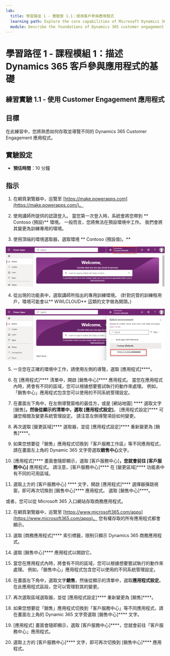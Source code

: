 ```yaml
---
lab:
  title: 學習路徑 1 - 實驗室 1.1：使用客戶參與應用程式
  learning path: Explore the core capabilities of Microsoft Dynamics 365 customer engagement apps
  module: Describe the foundations of Dynamics 365 customer engagement apps
---
```


學習路徑 1 - 課程模組 1：描述 Dynamics 365 客戶參與應用程式的基礎
========================

## 練習實驗 1.1 - 使用 Customer Engagement 應用程式 

## 目標

在此練習中，您將熟悉如何存取並導覽不同的 Dynamics 365 Customer Engagement 應用程式。 

## 實驗設定

  - **預估時間**：10 分鐘

## 指示

1. 在網頁瀏覽器中，巡覽至 [https://make.powerapps.com](https://make.powerapps.com/)。 

2. 使用講師所提供的認證登入。 當您第一次登入時，系統會將您帶到 ** Contoso (預設)** 環境。 一般而言，您將無法在預設環境中工作。 我們會將其變更為訓練專用的環境。 

3.  使用頂端的環境選取器，選取環境 ** Contoso (預設值)。** 

![選取環境](media/lab-11-work-with-customer-engagement-apps-01.png)

4. 從出現的功能表中，選取講師所指出的專用訓練環境。 (針對託管的訓練租用戶，環境可能會以** WWLCLOUD** 這類的文字做為開頭。)

![驗證環境](media/lab-11-work-with-customer-engagement-apps-02.png)

5. 一旦您在正確的環境中工作，請使用左側的導覽，選取 [應用程式]****。 

6. 在 [應用程式]**** 清單中，開啟 [銷售中心]**** 應用程式。 當您在應用程式內時，將會有不同的區域，您可以根據想要嘗試執行的動作來處理。 例如，「銷售中心」應用程式包含您可以使用的不同系統管理設定。

7. 在畫面左下角中，在左側導覽窗格的最佳方，或是 [網站地圖] **** 選取文字 [銷售]****，然後從顯示的清單中，選取 [應用程式設定]****。 [應用程式設定]**** 可讓您檢閱及變更系統管理設定。 請注意左側導覽項目如何變更。

8. 再次選取 [變更區域]**** 選取器，並從 [應用程式設定]**** 重新變更為 [銷售]****。

9. 如果您想要從「銷售」應用程式切換到「客戶服務工作區」等不同應用程式，請在畫面左上角的 Dynamic 365 文字旁選取**銷售中心**文字。

10.  [應用程式]**** 畫面會隨即顯示，選取 [客戶服務中心]****，您就會前往 [客戶服務中心]**** 應用程式。 請注意，[客戶服務中心]**** 在 [變更區域]**** 功能表中有不同的可用區域。

11. 選取上方的 [客戶服務中心] **** 文字，開啟 [應用程式]**** 選擇器彈跳視窗，即可再次切換到 [銷售中心]**** 應用程式。 選取 [銷售中心]****。

或者，您可以從 Microsoft 365 入口網站存取商務應用程式。

12. 在網頁瀏覽器中，巡覽至 [https://www.microsoft365.com/apps](https://www.microsoft365.com/apps)。 您有權存取的所有應用程式都會顯示。

13. 選取 [商務應用程式]**** 索引標籤，限制只顯示 Dynamics 365 商務應用程式。

14. 選取 [銷售中心]**** 應用程式以開啟它。

15. 當您在應用程式內時，將會有不同的區域，您可以根據想要嘗試執行的動作來處理。 例如，「銷售中心」應用程式包含您可以使用的不同系統管理設定。

16. 在畫面左下角中，選取文字**銷售**，然後從顯示的清單中，選取**應用程式設定**。 在此應用程式區段，您可以管理對其的變更。

17. 再次選取區域選取器，並從 [應用程式設定]**** 重新變更為 [銷售]****。

18. 如果您想要從「銷售」應用程式切換到「客戶服務中心」等不同應用程式，請在畫面左上角的 Dynamic 365 文字旁選取 [銷售中心]**** 文字。

19. [應用程式] 畫面會隨即顯示，選取 [客戶服務中心]****，您就會前往「客戶服務中心」應用程式。

20. 選取上方的 [客戶服務中心]**** 文字，即可再次切換到 [銷售中心]**** 應用程式。

